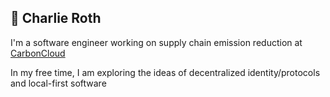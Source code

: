 ##  🌱 Charlie Roth

I'm a software engineer working on supply chain emission reduction at [CarbonCloud](https://carboncloud.com)

In my free time, I am exploring the ideas of decentralized identity/protocols and local-first software
